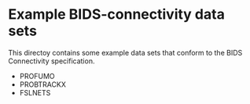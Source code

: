 Example BIDS-connectivity data sets
===================================

This directoy contains some example data sets that conform to the BIDS Connectivity specification.
 - PROFUMO
 - PROBTRACKX
 - FSLNETS
